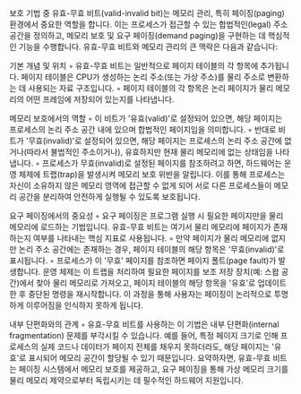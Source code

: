 보호 기법 중 유효-무효 비트(valid-invalid bit)는 메모리 관리, 특히 페이징(paging) 환경에서 중요한 역할을 합니다. 이는 프로세스가 접근할 수 있는 합법적인(legal) 주소 공간을 정의하고, 메모리 보호 및 요구 페이징(demand paging)을 구현하는 데 핵심적인 기능을 수행합니다.
유효-무효 비트와 메모리 관리의 큰 맥락은 다음과 같습니다:

기본 개념 및 위치
◦ 유효-무효 비트는 일반적으로 페이지 테이블의 각 항목에 추가됩니다. 페이지 테이블은 CPU가 생성하는 논리 주소(또는 가상 주소)를 물리 주소로 변환하는 데 사용되는 자료 구조입니다.
◦ 페이지 테이블의 각 항목은 논리 페이지가 물리 메모리의 어떤 프레임에 저장되어 있는지를 나타냅니다.

메모리 보호에서의 역할
◦ 이 비트가 '유효(valid)'로 설정되어 있으면, 해당 페이지는 프로세스의 논리 주소 공간 내에 있으며 합법적인 페이지임을 의미합니다.
◦ 반대로 비트가 '무효(invalid)'로 설정되어 있으면, 해당 페이지는 프로세스의 논리 주소 공간에 없거나(따라서 불법적인 주소이거나), 유효하지만 현재 물리 메모리에 없는 상태임을 나타냅니다.
◦ 프로세스가 무효(invalid)로 설정된 페이지를 참조하려고 하면, 하드웨어는 운영 체제에 트랩(trap)을 발생시켜 메모리 보호 위반을 알립니다. 이를 통해 프로세스는 자신이 소유하지 않은 메모리 영역에 접근할 수 없게 되어 서로 다른 프로세스들이 메모리 공간을 분리하여 안전하게 실행될 수 있도록 보호됩니다.

요구 페이징에서의 중요성
◦ 요구 페이징은 프로그램 실행 시 필요한 페이지만을 물리 메모리에 로드하는 기법입니다. 유효-무효 비트는 여기서 물리 메모리에 페이지가 존재하는지 여부를 나타내는 핵심 지표로 사용됩니다.
◦ 만약 페이지가 물리 메모리에 없지만 논리 주소 공간에는 존재하는 경우, 페이지 테이블의 해당 항목은 '무효(invalid)'로 표시됩니다.
◦ 프로세스가 이 '무효' 페이지를 참조하면 페이지 폴트(page fault)가 발생합니다. 운영 체제는 이 트랩을 처리하여 필요한 페이지를 보조 저장 장치(예: 스왑 공간)에서 찾아 물리 메모리로 가져오고, 페이지 테이블의 해당 항목을 '유효'로 업데이트한 후 중단된 명령을 재시작합니다. 이 과정을 통해 사용자는 페이징이 논리적으로 투명하게 이루어짐을 인식하지 못하게 됩니다.

내부 단편화와의 관계
◦ 유효-무효 비트를 사용하는 이 기법은 내부 단편화(internal fragmentation) 문제를 부각시킬 수 있습니다. 예를 들어, 특정 페이지 크기로 인해 프로세스의 실제 코드나 데이터가 페이지 전체를 채우지 못하더라도, 해당 페이지는 '유효'로 표시되어 메모리 공간이 할당될 수 있기 때문입니다.
요약하자면, 유효-무효 비트는 페이징 시스템에서 메모리 보호를 제공하고, 요구 페이징을 통해 가상 메모리 크기를 물리 메모리 제약으로부터 독립시키는 데 필수적인 하드웨어 지원입니다.